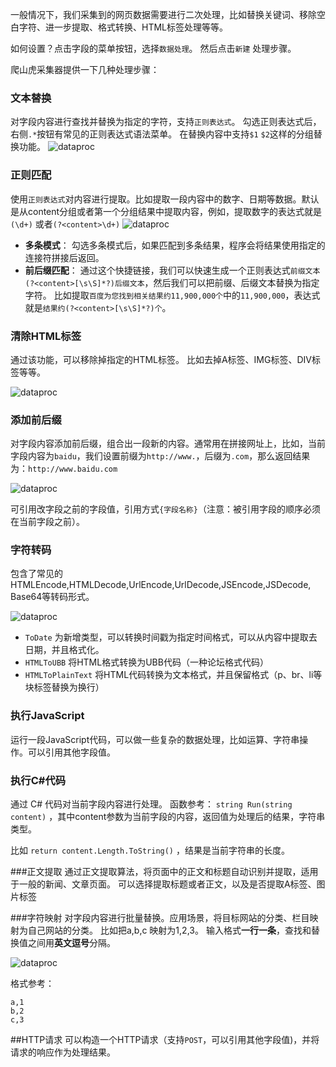 一般情况下，我们采集到的网页数据需要进行二次处理，比如替换关键词、移除空白字符、进一步提取、格式转换、HTML标签处理等等。  

如何设置？点击字段的菜单按钮，选择`数据处理`。 然后点击`新建` 处理步骤。  

爬山虎采集器提供一下几种处理步骤：

### 文本替换

对字段内容进行查找并替换为指定的字符，支持`正则表达式`。 勾选正则表达式后，右侧`.*`按钮有常见的正则表达式语法菜单。 在替换内容中支持`$1` `$2`这样的分组替换功能。
![dataproc](img/dataproc_2.png)

### 正则匹配

使用`正则表达式`对内容进行提取。比如提取一段内容中的数字、日期等数据。默认是从content分组或者第一个分组结果中提取内容，例如，提取数字的表达式就是`(\d+)` 或者`(?<content>\d+)`
![dataproc](img/dataproc_3.png)

* **多条模式**： 勾选多条模式后，如果匹配到多条结果，程序会将结果使用指定的连接符拼接后返回。
* **前后缀匹配**： 通过这个快捷链接，我们可以快速生成一个正则表达式`前缀文本(?<content>[\s\S]*?)后缀文本`，然后我们可以把前缀、后缀文本替换为指定字符。 
比如提取`百度为您找到相关结果约11,900,000个`中的`11,900,000`，表达式就是`结果约(?<content>[\s\S]*?)个`。


### 清除HTML标签
通过该功能，可以移除掉指定的HTML标签。 比如去掉A标签、IMG标签、DIV标签等等。

![dataproc](img/dataproc_4.png)


### 添加前后缀

对字段内容添加前后缀，组合出一段新的内容。通常用在拼接网址上，比如，当前字段内容为`baidu`，我们设置前缀为`http://www.`，后缀为`.com`，那么返回结果为：`http://www.baidu.com`

![dataproc](img/dataproc_5.png)

可引用改字段之前的字段值，引用方式`{字段名称}`（注意：被引用字段的顺序必须在当前字段之前）。  


### 字符转码
包含了常见的HTMLEncode,HTMLDecode,UrlEncode,UrlDecode,JSEncode,JSDecode, Base64等转码形式。

![dataproc](img/dataproc_6.png)

* `ToDate` 为新增类型，可以转换时间戳为指定时间格式，可以从内容中提取去日期，并且格式化。
* `HTMLToUBB` 将HTML格式转换为UBB代码（一种论坛格式代码）
* `HTMLToPlainText` 将HTML代码转换为文本格式，并且保留格式（p、br、li等块标签替换为换行）


### 执行JavaScript

运行一段JavaScript代码，可以做一些复杂的数据处理，比如运算、字符串操作。可以引用其他字段值。


### 执行C#代码
通过 C# 代码对当前字段内容进行处理。
函数参考： `string Run(string content)` ，其中content参数为当前字段的内容，返回值为处理后的结果，字符串类型。

比如 `return content.Length.ToString()` ，结果是当前字符串的长度。

###正文提取
通过正文提取算法，将页面中的正文和标题自动识别并提取，适用于一般的新闻、文章页面。 可以选择提取标题或者正文，以及是否提取A标签、图片标签

###字符映射
对字段内容进行批量替换。应用场景，将目标网站的分类、栏目映射为自己网站的分类。 比如把a,b,c 映射为1,2,3。 
输入格式**一行一条**，查找和替换值之间用**英文逗号**分隔。

![dataproc](img/dataproc_7.png)

格式参考：
```
a,1
b,2
c,3
```

##HTTP请求
可以构造一个HTTP请求（支持`POST`，可以引用其他字段值)，并将请求的响应作为处理结果。 
